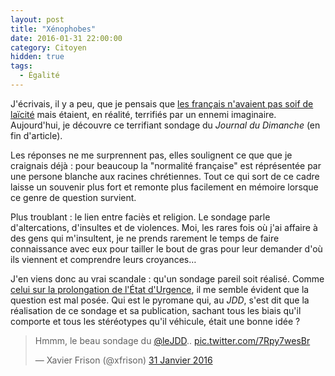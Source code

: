 ```yaml
---
layout: post
title: "Xénophobes"
date: 2016-01-31 22:00:00
category: Citoyen
hidden: true
tags:
  - Égalité
---
```


J'écrivais, il y a peu, que je pensais que [les français n'avaient pas soif de laïcité](/2016/01/laicite/ "Laïcité") mais étaient, en réalité, terrifiés par un ennemi imaginaire. Aujourd'hui, je découvre ce terrifiant sondage du _Journal du Dimanche_ (en fin d'article).

Les réponses ne me surprennent pas, elles soulignent ce que que je craignais déjà : pour beaucoup la "normalité française" est réprésentée par une persone blanche aux racines chrétiennes. Tout ce qui sort de ce cadre laisse un souvenir plus fort et remonte plus facilement en mémoire lorsque ce genre de question survient.

Plus troublant : le lien entre faciès et religion. Le sondage parle d'altercations, d'insultes et de violences. Moi, les rares fois où j'ai affaire à des gens qui m'insultent, je ne prends rarement le temps de faire connaissance avec eux pour tailler le bout de gras pour leur demander d'où ils viennent et comprendre leurs croyances…

J'en viens donc au vrai scandale : qu'un sondage pareil soit réalisé. Comme [celui sur la prolongation de l'État d'Urgence](/2016/01/favorables/ "Favorables ?"), il me semble évident que la question est mal posée. Qui est le pyromane qui, au _JDD_, s'est dit que la réalisation de ce sondage et sa publication, sachant tous les biais qu'il comporte et tous les stéréotypes qu'il véhicule, était une bonne idée ?

<blockquote class="twitter-tweet" lang="fr"><p lang="fr" dir="ltr">Hmmm, le beau sondage du <a href="https://twitter.com/leJDD">@leJDD</a>.. <a href="https://t.co/7Rpy7wesBr">pic.twitter.com/7Rpy7wesBr</a></p>&mdash; Xavier Frison (@xfrison) <a href="https://twitter.com/xfrison/status/693766933620113408">31 Janvier 2016</a></blockquote>
<script async src="//platform.twitter.com/widgets.js" charset="utf-8"></script>

